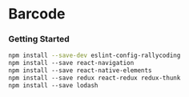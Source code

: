 # Barcode

### Getting Started
```bash
npm install --save-dev eslint-config-rallycoding
npm install --save react-navigation
npm install --save react-native-elements
npm install --save redux react-redux redux-thunk
npm install --save lodash
```
